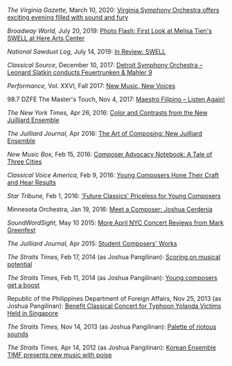 _The Virginia Gazette,_ March 10, 2020: [Virginia Symphony Orchestra offers exciting evening filled with sound and fury](https://www.dailypress.com/virginiagazette/va-vg-virginia-symphony-0311-20200310-msj7psw6tbb5jhvt635bjkrqte-story.html)  

_Broadway World,_ July 20, 2019: [Photo Flash: First Look at Melisa Tien's SWELL at Here Arts Center](https://www.broadwayworld.com/off-off-broadway/article/Photo-Flash-First-Look-at-Melisa-Tiens-SWELL-at-Here-Arts-Center-20190720)  

_National Sawdust Log,_ July 14, 2019: [In Review: SWELL](https://nationalsawdust.org/thelog/2019/07/17/in-review-swell/?fbclid=IwAR2AdLaBN6-5fml8ixbkCkP0ZUH8sgMQbPe9g4oXjl3Q01F5uZQswvrB3Cw)  

_Classical Source_, December 10, 2017: [Detroit Symphony Orchestra – Leonard Slatkin conducts Feuertrunken & Mahler 9](http://www.classicalsource.com/db_control/db_concert_review.php?id=15046)  

_Performance,_ Vol. XXVI, Fall 2017: [New Music, New Voices](https://issuu.com/detroitsymphony/docs/perf1718_wrapb_2bb1_w/18)  

98.7 DZFE The Master's Touch, Nov 4, 2017: [Maestro Filipino – Listen Again!](http://dzfe.febc.ph/maestro-filipino-listen-again/)  

_The New York Times,_ Apr 26, 2016: [Color and Contrasts from the New Juilliard Ensemble](http://www.nytimes.com/2016/04/26/arts/music/review-color-and-contrasts-from-the-new-juilliard-ensemble.html?_r=0)  

_The Juilliard Journal,_ Apr 2016: [The Art of Composing: New Juilliard Ensemble](http://journal.juilliard.edu/journal/1604/art-composing-new-juilliard-ensemble)   

_New Music Box,_ Feb 15, 2016: [Composer Advocacy Notebook: A Tale of Three Cities](http://www.newmusicbox.org/articles/a-tale-of-three-cities/)  

_Classical Voice America,_ Feb 9, 2016: [Young Composers Hone Their Craft and Hear Results](http://classicalvoiceamerica.org/2016/02/09/young-composers-hone-their-craft-and-hear-results/)  

_Star Tribune,_ Feb 1, 2016: ['Future Classics' Priceless for Young Composers](http://www.startribune.com/future-classics-priceless-for-young-composers/367104161/)  

Minnesota Orchestra, Jan 19, 2016: [Meet a Composer: Joshua Cerdenia](https://www.minnesotaorchestra.org/showcase/91-joshua-cerdenia)  

_SoundWordSight,_ May 10 2015: [More April NYC Concert Reviews from Mark Greenfest](http://soundwordsight.com/?p=1453)  

_The Juilliard Journal,_ Apr 2015: [Student Composers' Works](http://journal.juilliard.edu/journal/1504/student-composers)  

_The Straits Times,_ Feb 17, 2014 (as Joshua Pangilinan): [Scoring on musical potential](http://pianofortephilia.blogspot.com/2014/02/sso-concert-new-generations-review.html)  

_The Straits Times,_ Feb 11, 2014 (as Joshua Pangilinan): [Young composers get a boost](https://www.sota.edu.sg/docs/default-source/news/2014feb11_stlife_young-composers-get-a-boost.pdf?sfvrsn=2)  

Republic of the Philippines Department of Foreign Affairs, Nov 25, 2013 (as Joshua Pangilinan): [Benefit Classical Concert for Typhoon Yolanda Victims Held in Singapore](https://dfa.gov.ph/148-typhoon-yolanda/1443-benefit-classical-concert-for-typhoon-yolanda-victims-held-in-singapore)  

_The Straits Times,_ Nov 14, 2013 (as Joshua Pangilinan): [Palette of riotous sounds](http://pianofortephilia.blogspot.com/2013/11/contemplatio-yong-siew-toh-conservatory.html)  

_The Straits Times,_ Apr 14, 2012 (as Joshua Pangilinan): [Korean Ensemble TIMF presents new music with poise](http://joshuacerdenia.com/wp-content/uploads/2016/11/Straits-Times-Korean-ensemble-presents-new-music-with-poise.pdf)
